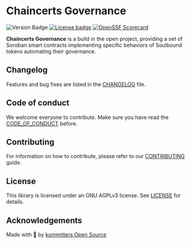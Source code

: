 # Chaincerts Governance

![Version Badge](https://img.shields.io/badge/VERSION-v0.1.0-yellow?style=for-the-badge)
[![License badge](https://img.shields.io/github/license/kommitters/chaincerts_governance?style=for-the-badge)](https://github.com/kommitters/chaincerts_governance/blob/main/LICENSE)
[![OpenSSF Scorecard](https://img.shields.io/ossf-scorecard/github.com/kommitters/chaincerts_governance?label=openssf%20scorecard&style=for-the-badge)](https://api.securityscorecards.dev/projects/github.com/kommitters/chaincerts_governance)

**Chaincerts Governance** is a build in the open project, providing a set of Soroban smart contracts implementing specific behaviors of Soulbound tokens automating their governance.

## Changelog

Features and bug fixes are listed in the [CHANGELOG][changelog] file.

## Code of conduct

We welcome everyone to contribute. Make sure you have read the [CODE_OF_CONDUCT][coc] before.

## Contributing

For information on how to contribute, please refer to our [CONTRIBUTING][contributing] guide.

## License

This library is licensed under an GNU AGPLv3 license. See [LICENSE][license] for details.

## Acknowledgements

Made with 💙 by [kommitters Open Source](https://kommit.co)

[license]: https://github.com/kommitters/chaincerts_governance/blob/main/LICENSE
[coc]: https://github.com/kommitters/chaincerts_governance/blob/main/CODE_OF_CONDUCT.md
[changelog]: https://github.com/kommitters/chaincerts_governance/blob/main/CHANGELOG.md
[contributing]: https://github.com/kommitters/chaincerts_governance/blob/main/CONTRIBUTING.md
